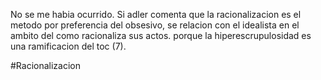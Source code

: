No se me habia ocurrido. Si adler comenta que la racionalizacion es el metodo por preferencia del obsesivo, se relacion con el idealista en el ambito del como racionaliza sus actos. porque la hiperescrupulosidad es una ramificacion del toc (7).

#Racionalizacion 